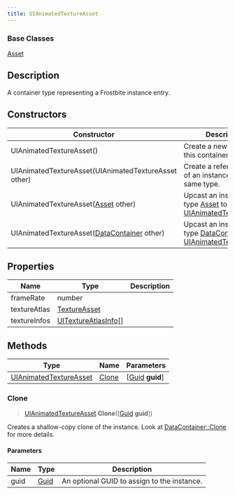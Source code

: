 ```yaml
---
title: UIAnimatedTextureAsset
---
```

### Base Classes

[Asset](/vext/ref/fb/asset/)

## Description

A container type representing a Frostbite instance entry.

## Constructors

| Constructor                                                                       | Description                                                                                                                         |
| --------------------------------------------------------------------------------- | ----------------------------------------------------------------------------------------------------------------------------------- |
| UIAnimatedTextureAsset()                                                          | Create a new instance of this container type.                                                                                       |
| UIAnimatedTextureAsset(UIAnimatedTextureAsset other)                              | Create a reference copy of an instance of the same type.                                                                            |
| UIAnimatedTextureAsset([Asset](/vext/ref/fb/asset/) other)                                      | Upcast an instance of type [Asset](/vext/ref/fb/asset/) to [UIAnimatedTextureAsset](/vext/ref/fb/uianimatedtextureasset/).                                      |
| UIAnimatedTextureAsset([DataContainer](/vext/ref/shared/class/datacontainer) other) | Upcast an instance of type [DataContainer](/vext/ref/shared/class/datacontainer) to [UIAnimatedTextureAsset](/vext/ref/fb/uianimatedtextureasset/). |

## Properties

| Name         | Type                                         | Description |
| ------------ | -------------------------------------------- | ----------- |
| frameRate    | number                                       |             |
| textureAtlas | [TextureAsset](/vext/ref/fb/textureasset/)                 |             |
| textureInfos | [UITextureAtlasInfo](/vext/ref/fb/uitextureatlasinfo/)\[\] |             |

## Methods

| Type                                             | Name            | Parameters                                     |
| ------------------------------------------------ | --------------- | ---------------------------------------------- |
| [UIAnimatedTextureAsset](/vext/ref/fb/uianimatedtextureasset/) | [Clone](#clone) | \[[Guid](/vext/ref/shared/class/guid) **guid**\] |

### Clone

> [UIAnimatedTextureAsset](/vext/ref/fb/uianimatedtextureasset/) **Clone**(\[[Guid](/vext/ref/shared/class/guid) **guid**\])

Creates a shallow-copy clone of the instance. Look at [DataContainer::Clone](/vext/ref/shared/class/datacontainer#clone) for more details.

#### Parameters

| Name | Type         | Description                                 |
| ---- | ------------ | ------------------------------------------- |
| guid | [Guid](/vext/ref/shared/class/guid/) | An optional GUID to assign to the instance. |
